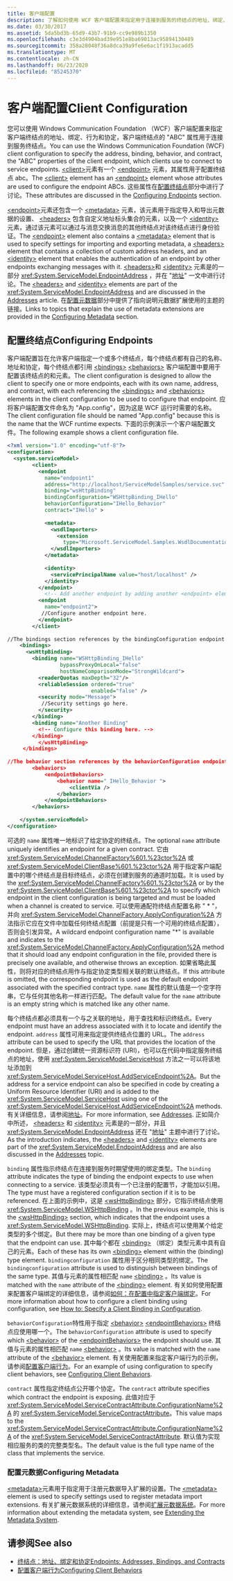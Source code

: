 ```yaml
---
title: 客户端配置
description: 了解如何使用 WCF 客户端配置来指定用于连接到服务的终结点的地址、绑定、行为和协定。
ms.date: 03/30/2017
ms.assetid: 5da5bd3b-65d9-43b7-91b9-cc9e989b1350
ms.openlocfilehash: c3e3d4904bad39e951e8ba69013ac95894130489
ms.sourcegitcommit: 358a28048f36a8dca39a9fe6e6ac1f1913acadd5
ms.translationtype: MT
ms.contentlocale: zh-CN
ms.lasthandoff: 06/23/2020
ms.locfileid: "85245370"
---
```

# <a name="client-configuration"></a><span data-ttu-id="8af61-103">客户端配置</span><span class="sxs-lookup"><span data-stu-id="8af61-103">Client Configuration</span></span>
<span data-ttu-id="8af61-104">您可以使用 Windows Communication Foundation （WCF）客户端配置来指定客户端终结点的地址、绑定、行为和协定，客户端终结点的 "ABC" 属性用于连接到服务终结点。</span><span class="sxs-lookup"><span data-stu-id="8af61-104">You can use the Windows Communication Foundation (WCF) client configuration to specify the address, binding, behavior, and contract, the "ABC" properties of the client endpoint, which clients use to connect to service endpoints.</span></span> <span data-ttu-id="8af61-105">[\<client>](../../configure-apps/file-schema/wcf/client.md)元素有一个 [\<endpoint>](../../configure-apps/file-schema/wcf/endpoint-of-client.md) 元素，其属性用于配置终结点 abc。</span><span class="sxs-lookup"><span data-stu-id="8af61-105">The [\<client>](../../configure-apps/file-schema/wcf/client.md) element has an [\<endpoint>](../../configure-apps/file-schema/wcf/endpoint-of-client.md) element whose attributes are used to configure the endpoint ABCs.</span></span> <span data-ttu-id="8af61-106">这些属性在[配置终结点](#configuring-endpoints)部分中进行了讨论。</span><span class="sxs-lookup"><span data-stu-id="8af61-106">These attributes are discussed in the [Configuring Endpoints](#configuring-endpoints) section.</span></span>  
  
 <span data-ttu-id="8af61-107">[\<endpoint>](../../configure-apps/file-schema/wcf/endpoint-of-client.md)元素还包含一个 [\<metadata>](../../configure-apps/file-schema/wcf/metadata.md) 元素，该元素用于指定导入和导出元数据的设置、 [\<headers>](../../configure-apps/file-schema/wcf/headers.md) 包含自定义地址标头集合的元素，以及一个 [\<identity>](../../configure-apps/file-schema/wcf/identity.md) 元素，通过该元素可以通过与消息交换消息的其他终结点对该终结点进行身份验证。</span><span class="sxs-lookup"><span data-stu-id="8af61-107">The [\<endpoint>](../../configure-apps/file-schema/wcf/endpoint-of-client.md) element also contains a [\<metadata>](../../configure-apps/file-schema/wcf/metadata.md) element that is used to specify settings for importing and exporting metadata, a [\<headers>](../../configure-apps/file-schema/wcf/headers.md) element that contains a collection of custom address headers, and an [\<identity>](../../configure-apps/file-schema/wcf/identity.md) element that enables the authentication of an endpoint by other endpoints exchanging messages with it.</span></span> <span data-ttu-id="8af61-108">[\<headers>](../../configure-apps/file-schema/wcf/headers.md)和 [\<identity>](../../configure-apps/file-schema/wcf/identity.md) 元素是的一部分 <xref:System.ServiceModel.EndpointAddress> ，并在 "[地址](endpoint-addresses.md)" 一文中进行讨论。</span><span class="sxs-lookup"><span data-stu-id="8af61-108">The [\<headers>](../../configure-apps/file-schema/wcf/headers.md) and [\<identity>](../../configure-apps/file-schema/wcf/identity.md) elements are part of the <xref:System.ServiceModel.EndpointAddress> and are discussed in the [Addresses](endpoint-addresses.md) article.</span></span> <span data-ttu-id="8af61-109">在[配置元数据](#configuring-metadata)部分中提供了指向说明元数据扩展使用的主题的链接。</span><span class="sxs-lookup"><span data-stu-id="8af61-109">Links to topics that explain the use of metadata extensions are provided in the [Configuring Metadata](#configuring-metadata) section.</span></span>  
  
## <a name="configuring-endpoints"></a><span data-ttu-id="8af61-110">配置终结点</span><span class="sxs-lookup"><span data-stu-id="8af61-110">Configuring Endpoints</span></span>  
 <span data-ttu-id="8af61-111">客户端配置旨在允许客户端指定一个或多个终结点，每个终结点都有自己的名称、地址和协定，每个终结点都引用 [\<bindings>](../../configure-apps/file-schema/wcf/bindings.md) [\<behaviors>](../../configure-apps/file-schema/wcf/behaviors.md) 客户端配置中要用于配置该终结点的和元素。</span><span class="sxs-lookup"><span data-stu-id="8af61-111">The client configuration is designed to allow the client to specify one or more endpoints, each with its own name, address, and contract, with each referencing the [\<bindings>](../../configure-apps/file-schema/wcf/bindings.md) and [\<behaviors>](../../configure-apps/file-schema/wcf/behaviors.md) elements in the client configuration to be used to configure that endpoint.</span></span> <span data-ttu-id="8af61-112">应将客户端配置文件命名为 "App.config"，因为这是 WCF 运行时需要的名称。</span><span class="sxs-lookup"><span data-stu-id="8af61-112">The client configuration file should be named "App.config" because this is the name that the WCF runtime expects.</span></span> <span data-ttu-id="8af61-113">下面的示例演示一个客户端配置文件。</span><span class="sxs-lookup"><span data-stu-id="8af61-113">The following example shows a client configuration file.</span></span>  
  
```xml  
<?xml version="1.0" encoding="utf-8"?>  
<configuration>  
  <system.serviceModel>  
        <client>  
          <endpoint  
            name="endpoint1"  
            address="http://localhost/ServiceModelSamples/service.svc"  
            binding="wsHttpBinding"  
            bindingConfiguration="WSHttpBinding_IHello"  
            behaviorConfiguration="IHello_Behavior"  
            contract="IHello" >  
  
            <metadata>  
              <wsdlImporters>  
                <extension  
                  type="Microsoft.ServiceModel.Samples.WsdlDocumentationImporter, WsdlDocumentation"/>  
              </wsdlImporters>  
            </metadata>  
  
            <identity>  
              <servicePrincipalName value="host/localhost" />  
            </identity>  
          </endpoint>  
            <!-- Add another endpoint by adding another <endpoint> element. -->
          <endpoint  
            name="endpoint2">  
           //Configure another endpoint here.  
          </endpoint>  
        </client>  
  
//The bindings section references by the bindingConfiguration endpoint attribute.  
    <bindings>  
      <wsHttpBinding>  
        <binding name="WSHttpBinding_IHello"
                 bypassProxyOnLocal="false"
                 hostNameComparisonMode="StrongWildcard">  
          <readerQuotas maxDepth="32"/>  
          <reliableSession ordered="true"
                           enabled="false" />  
          <security mode="Message">  
           //Security settings go here.  
          </security>  
        </binding>  
        <binding name="Another Binding"  
          <!-- Configure this binding here. -->  
        </binding>  
          </wsHttpBinding>  
     </bindings>  
  
//The behavior section references by the behaviorConfiguration endpoint attribute.  
        <behaviors>  
            <endpointBehaviors>  
                <behavior name=" IHello_Behavior ">  
                    <clientVia />  
                </behavior>  
            </endpointBehaviors>  
        </behaviors>  
  
    </system.serviceModel>  
</configuration>  
```  
  
 <span data-ttu-id="8af61-114">可选的 `name` 属性唯一地标识了给定协定的终结点。</span><span class="sxs-lookup"><span data-stu-id="8af61-114">The optional `name` attribute uniquely identifies an endpoint for a given contract.</span></span> <span data-ttu-id="8af61-115">它由 <xref:System.ServiceModel.ChannelFactory%601.%23ctor%2A> 或 <xref:System.ServiceModel.ClientBase%601.%23ctor%2A> 用于指定客户端配置中的哪个终结点是目标终结点，必须在创建到服务的通道时加载。</span><span class="sxs-lookup"><span data-stu-id="8af61-115">It is used by the <xref:System.ServiceModel.ChannelFactory%601.%23ctor%2A> or by the <xref:System.ServiceModel.ClientBase%601.%23ctor%2A> to specify which endpoint in the client configuration is being targeted and must be loaded when a channel is created to service.</span></span> <span data-ttu-id="8af61-116">可以使用通配符终结点配置名称 " \* "，并向 <xref:System.ServiceModel.ChannelFactory.ApplyConfiguration%2A> 方法指示它应在文件中加载任何终结点配置（前提是只有一个可用的终结点配置），否则会引发异常。</span><span class="sxs-lookup"><span data-stu-id="8af61-116">A wildcard endpoint configuration name "\*" is available and indicates to the <xref:System.ServiceModel.ChannelFactory.ApplyConfiguration%2A> method that it should load any endpoint configuration in the file, provided there is precisely one available, and otherwise throws an exception.</span></span> <span data-ttu-id="8af61-117">如果省略此属性，则将对应的终结点用作与指定协定类型相关联的默认终结点。</span><span class="sxs-lookup"><span data-stu-id="8af61-117">If this attribute is omitted, the corresponding endpoint is used as the default endpoint associated with the specified contract type.</span></span> <span data-ttu-id="8af61-118">`name` 属性的默认值是一个空字符串，它与任何其他名称一样进行匹配。</span><span class="sxs-lookup"><span data-stu-id="8af61-118">The default value for the `name` attribute is an empty string which is matched like any other name.</span></span>  
  
 <span data-ttu-id="8af61-119">每个终结点都必须具有一个与之关联的地址，用于查找和标识终结点。</span><span class="sxs-lookup"><span data-stu-id="8af61-119">Every endpoint must have an address associated with it to locate and identify the endpoint.</span></span> <span data-ttu-id="8af61-120">`address` 属性可用来指定提供终结点位置的 URL。</span><span class="sxs-lookup"><span data-stu-id="8af61-120">The `address` attribute can be used to specify the URL that provides the location of the endpoint.</span></span> <span data-ttu-id="8af61-121">但是，通过创建统一资源标识符 (URI)，也可以在代码中指定服务终结点的地址，使用 <xref:System.ServiceModel.ServiceHost> 方法之一可以将该地址添加到 <xref:System.ServiceModel.ServiceHost.AddServiceEndpoint%2A>。</span><span class="sxs-lookup"><span data-stu-id="8af61-121">But the address for a service endpoint can also be specified in code by creating a Uniform Resource Identifier (URI) and is added to the <xref:System.ServiceModel.ServiceHost> using one of the <xref:System.ServiceModel.ServiceHost.AddServiceEndpoint%2A> methods.</span></span> <span data-ttu-id="8af61-122">有关详细信息，请参阅[地址](endpoint-addresses.md)。</span><span class="sxs-lookup"><span data-stu-id="8af61-122">For more information, see [Addresses](endpoint-addresses.md).</span></span> <span data-ttu-id="8af61-123">正如简介中所述， [\<headers>](../../configure-apps/file-schema/wcf/headers.md) 和 [\<identity>](../../configure-apps/file-schema/wcf/identity.md) 元素是的一部分，并且 <xref:System.ServiceModel.EndpointAddress> 还在 "[地址](endpoint-addresses.md)" 主题中进行了讨论。</span><span class="sxs-lookup"><span data-stu-id="8af61-123">As the introduction indicates, the [\<headers>](../../configure-apps/file-schema/wcf/headers.md) and [\<identity>](../../configure-apps/file-schema/wcf/identity.md) elements are part of the <xref:System.ServiceModel.EndpointAddress> and are also discussed in the [Addresses](endpoint-addresses.md) topic.</span></span>  
  
 <span data-ttu-id="8af61-124">`binding` 属性指示终结点在连接到服务时期望使用的绑定类型。</span><span class="sxs-lookup"><span data-stu-id="8af61-124">The `binding` attribute indicates the type of binding the endpoint expects to use when connecting to a service.</span></span> <span data-ttu-id="8af61-125">该类型必须具有一个已注册的配置节，才能加以引用。</span><span class="sxs-lookup"><span data-stu-id="8af61-125">The type must have a registered configuration section if it is to be referenced.</span></span> <span data-ttu-id="8af61-126">在上面的示例中，这是 [\<wsHttpBinding>](../../configure-apps/file-schema/wcf/wshttpbinding.md) 部分，它指示终结点使用 <xref:System.ServiceModel.WSHttpBinding> 。</span><span class="sxs-lookup"><span data-stu-id="8af61-126">In the previous example, this is the [\<wsHttpBinding>](../../configure-apps/file-schema/wcf/wshttpbinding.md) section, which indicates that the endpoint uses a <xref:System.ServiceModel.WSHttpBinding>.</span></span> <span data-ttu-id="8af61-127">实际上，终结点可以使用某个给定类型的多个绑定。</span><span class="sxs-lookup"><span data-stu-id="8af61-127">But there may be more than one binding of a given type that the endpoint can use.</span></span> <span data-ttu-id="8af61-128">其中每个都在 [\<binding>](../../configure-apps/file-schema/wcf/bindings.md) （绑定）类型元素中具有自己的元素。</span><span class="sxs-lookup"><span data-stu-id="8af61-128">Each of these has its own [\<binding>](../../configure-apps/file-schema/wcf/bindings.md) element within the (binding) type element.</span></span> <span data-ttu-id="8af61-129">`bindingconfiguration` 属性用于区分相同类型的绑定。</span><span class="sxs-lookup"><span data-stu-id="8af61-129">The `bindingconfiguration` attribute is used to distinguish between bindings of the same type.</span></span> <span data-ttu-id="8af61-130">其值与元素的属性相匹配 `name` [\<binding>](../../configure-apps/file-schema/wcf/bindings.md) 。</span><span class="sxs-lookup"><span data-stu-id="8af61-130">Its value is matched with the `name` attribute of the [\<binding>](../../configure-apps/file-schema/wcf/bindings.md) element.</span></span> <span data-ttu-id="8af61-131">有关如何使用配置来配置客户端绑定的详细信息，请参阅[如何：在配置中指定客户端绑定](../how-to-specify-a-client-binding-in-configuration.md)。</span><span class="sxs-lookup"><span data-stu-id="8af61-131">For more information about how to configure a client binding using configuration, see [How to: Specify a Client Binding in Configuration](../how-to-specify-a-client-binding-in-configuration.md).</span></span>  
  
 <span data-ttu-id="8af61-132">`behaviorConfiguration`特性用于指定 [\<behavior>](../../configure-apps/file-schema/wcf/behavior-of-endpointbehaviors.md) [\<endpointBehaviors>](../../configure-apps/file-schema/wcf/endpointbehaviors.md) 终结点应使用哪一个。</span><span class="sxs-lookup"><span data-stu-id="8af61-132">The `behaviorConfiguration` attribute is used to specify which [\<behavior>](../../configure-apps/file-schema/wcf/behavior-of-endpointbehaviors.md) of the [\<endpointBehaviors>](../../configure-apps/file-schema/wcf/endpointbehaviors.md) the endpoint should use.</span></span> <span data-ttu-id="8af61-133">其值与元素的属性相匹配 `name` [\<behavior>](../../configure-apps/file-schema/wcf/behavior-of-endpointbehaviors.md) 。</span><span class="sxs-lookup"><span data-stu-id="8af61-133">Its value is matched with the `name` attribute of the [\<behavior>](../../configure-apps/file-schema/wcf/behavior-of-endpointbehaviors.md) element.</span></span> <span data-ttu-id="8af61-134">有关使用配置来指定客户端行为的示例，请参阅[配置客户端行为](../configuring-client-behaviors.md)。</span><span class="sxs-lookup"><span data-stu-id="8af61-134">For an example of using configuration to specify client behaviors, see [Configuring Client Behaviors](../configuring-client-behaviors.md).</span></span>  
  
 <span data-ttu-id="8af61-135">`contract` 属性指定终结点公开哪个协定。</span><span class="sxs-lookup"><span data-stu-id="8af61-135">The `contract` attribute specifies which contract the endpoint is exposing.</span></span> <span data-ttu-id="8af61-136">此值对应于 <xref:System.ServiceModel.ServiceContractAttribute.ConfigurationName%2A> 的 <xref:System.ServiceModel.ServiceContractAttribute>。</span><span class="sxs-lookup"><span data-stu-id="8af61-136">This value maps to the <xref:System.ServiceModel.ServiceContractAttribute.ConfigurationName%2A> of the <xref:System.ServiceModel.ServiceContractAttribute>.</span></span> <span data-ttu-id="8af61-137">默认值为实现相应服务的类的完整类型名。</span><span class="sxs-lookup"><span data-stu-id="8af61-137">The default value is the full type name of the class that implements the service.</span></span>  
  
### <a name="configuring-metadata"></a><span data-ttu-id="8af61-138">配置元数据</span><span class="sxs-lookup"><span data-stu-id="8af61-138">Configuring Metadata</span></span>  
 <span data-ttu-id="8af61-139">[\<metadata>](../../configure-apps/file-schema/wcf/metadata.md)元素用于指定用于注册元数据导入扩展的设置。</span><span class="sxs-lookup"><span data-stu-id="8af61-139">The [\<metadata>](../../configure-apps/file-schema/wcf/metadata.md) element is used to specify settings used to register metadata import extensions.</span></span> <span data-ttu-id="8af61-140">有关扩展元数据系统的详细信息，请参阅[扩展元数据系统](../extending/extending-the-metadata-system.md)。</span><span class="sxs-lookup"><span data-stu-id="8af61-140">For more information about extending the metadata system, see [Extending the Metadata System](../extending/extending-the-metadata-system.md).</span></span>  
  
## <a name="see-also"></a><span data-ttu-id="8af61-141">请参阅</span><span class="sxs-lookup"><span data-stu-id="8af61-141">See also</span></span>

- [<span data-ttu-id="8af61-142">终结点：地址、绑定和协定</span><span class="sxs-lookup"><span data-stu-id="8af61-142">Endpoints: Addresses, Bindings, and Contracts</span></span>](endpoints-addresses-bindings-and-contracts.md)
- [<span data-ttu-id="8af61-143">配置客户端行为</span><span class="sxs-lookup"><span data-stu-id="8af61-143">Configuring Client Behaviors</span></span>](../configuring-client-behaviors.md)

